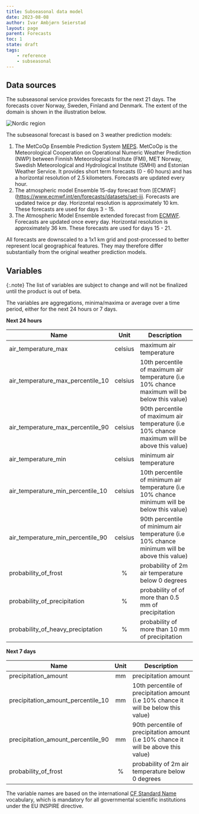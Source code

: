 ```yaml
---
title: Subseasonal data model
date: 2023-08-08
author: Ivar Ambjørn Seierstad
layout: page
parent: Forecasts
toc: 1
state: draft
tags:
    - reference
    - subseasonal
---
```


## Data sources

The subseasonal service provides forecasts for the next 21 days.  The forecasts cover Norway, Sweden, Finland and Denmark. The extent of the domain is shown in the illustration below.

![Nordic region](../assets/nordic.png)



The subseasonal forecast is based on 3  weather prediction models:

1. The MetCoOp Ensemble Prediction System [MEPS](https://doi.org/10.1002/qj.3525). MetCoOp is the Meteorological Cooperation on Operational Numeric Weather Prediction (NWP) between Finnish Meteorological 
   Institute (FMI), MET Norway, Swedish Meteorological and Hydrological Institute (SMHI) and Estonian Weather Service. It provides short term forecasts (0 - 60 hours) and has a horizontal resolution of 2.5 kilometers. Forecasts are updated every hour. 
2. The atmospheric model Ensemble 15-day forecast from [ECMWF](https://www.ecmwf.int/en/forecasts/datasets/set-iii. Forecasts are updated twice pr day. Horizontal resolution is approximately 10 km.  These forecasts are used for days 3 - 15.
3.  The Atmospheric Model Ensemble extended forecast from [ECMWF](https://www.ecmwf.int/en/forecasts/datasets/set-iii). Forecasts are updated once every day. Horizontal resolution is approximately 36 km. These forecasts are used for days 15 - 21.


All forecasts are downscaled to a 1x1 km grid and post-processed to better represent local geographical features. They may therefore differ substantially from the original weather prediction models.



## Variables

{:.note}
The list of variables are subject to change and will not be finalized until the product is out of beta.

The variables are aggregations, minima/maxima or average over a time period, either for the next 24 hours or 7 days.

**Next 24 hours**

|Name                               |Unit   |Description              |
|-----------------------------------|:-----:|-------------------------|
|air_temperature_max                |celsius| maximum air temperature |
|air_temperature_max_percentile_10  |celsius| 10th percentile of maximum air temperature (i.e 10% chance maximum will be below this value) |
|air_temperature_max_percentile_90  |celsius| 90th percentile of maximum air temperature (i.e 10% chance maximum will be above this value) |
|air_temperature_min                |celsius| minimum air temperature |
|air_temperature_min_percentile_10  |celsius| 10th percentile of minimum air temperature (i.e 10% chance minimum will be below this value) |
|air_temperature_min_percentile_90  |celsius| 90th percentile of minimum air temperature (i.e 10% chance minimum will be above this value) |
|probability_of_frost               |%      | probability of 2m air temperature below 0 degrees |
|probability_of_precipitation       |%      | probability of of more than 0.5 mm of precipitation |
|probability_of_heavy_preciptation  |%      | probability of more than 10 mm of precipitation

**Next 7 days**

| Name                               |  Unit   | Description                                                  |
| ---------------------------------- | :-----: | ------------------------------------------------------------ |
| precipitation_amount               |   mm    | precipitation amount                                         |
| precipitation_amount_percentile_10 |   mm    | 10th percentile of precipitation amount (i.e 10% chance it will be below this value) |
| precipitation_amount_percentile_90 |   mm    | 90th percentile of precipitation amount (i.e 10% chance it will be above this value) |
| probability_of_frost               |    %    | probability of 2m air temperature below 0 degrees               |


The variable names are based on the international [CF Standard Name](https://cfconventions.org/Data/cf-standard-names/29/build/cf-standard-name-table.html) vocabulary, which is mandatory for all governmental scientific institutions under the EU INSPIRE directive.
